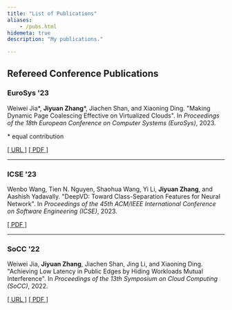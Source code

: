 ```yaml
---
title: "List of Publications"
aliases:
    - /pubs.html
hidemeta: true
description: "My publications."

---
```


## Refereed Conference Publications

### EuroSys '23

Weiwei Jia\*, __Jiyuan Zhang__\*, Jiachen Shan, and Xiaoning Ding. "Making Dynamic Page Coalescing Effective on Virtualized Clouds". In _Proceedings of the 18th European Conference on Computer Systems (EuroSys)_, 2023.

\* equal contribution

[\[ URL \]](https://doi.org/10.1145/3552326.3567487) [\[ PDF \]](/papers/eurosys23-gemini.pdf)

---

### ICSE '23

Wenbo Wang, Tien N. Nguyen, Shaohua Wang, Yi Li, __Jiyuan Zhang__, and Aashish Yadavally. "DeepVD: Toward Class-Separation Features for Neural Network". In _Proceedings of the 45th ACM/IEEE International Conference on Software Engineering (ICSE)_, 2023.

[\[ PDF \]](/papers/icse23-deepvd.pdf)

---

### SoCC '22

Weiwei Jia, __Jiyuan Zhang__, Jiachen Shan, Jing Li, and Xiaoning Ding. "Achieving Low Latency in Public Edges by Hiding Workloads Mutual Interference". In _Proceedings of the 13th Symposium on Cloud Computing (SoCC)_, 2022.

[\[ URL \]](https://doi.org/10.1145/3542929.3563459) [\[ PDF \]](/papers/socc22-dasec.pdf)
